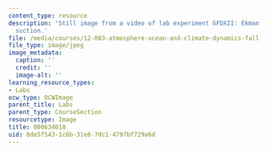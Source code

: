 ```yaml
---
content_type: resource
description: 'Still image from a video of lab experiment GFDXII: Ekman pumping and
  suction.'
file: /media/courses/12-003-atmosphere-ocean-and-climate-dynamics-fall-2008/8de5f5431c6b31e87dc14797bf729a6d_000634018.jpg
file_type: image/jpeg
image_metadata:
  caption: ''
  credit: ''
  image-alt: ''
learning_resource_types:
- Labs
ocw_type: OCWImage
parent_title: Labs
parent_type: CourseSection
resourcetype: Image
title: 000634018
uid: 8de5f543-1c6b-31e8-7dc1-4797bf729a6d
---
```

